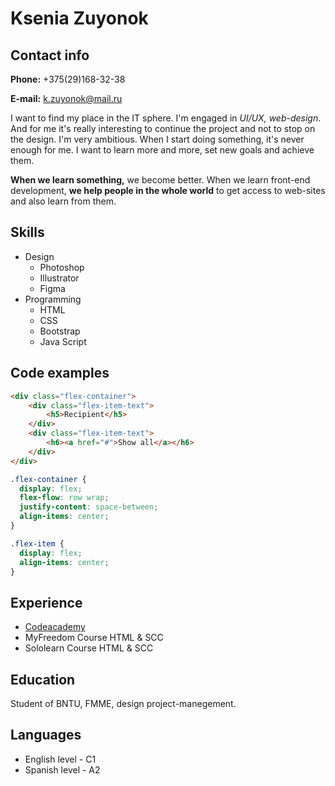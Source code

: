 # Ksenia Zuyonok

## Contact info

**Phone:** +375(29)168-32-38

**E-mail:** k.zuyonok@mail.ru

I want to find my place in the IT sphere.
I'm engaged in *UI/UX, web-design*. And for me it's really interesting to continue the project and not to stop on the design.
I'm very ambitious. When I start doing something, it's never enough for me. I want to learn more and more, set new goals and achieve them.

**When we learn something,** we become better. When we learn front-end development, **we help people in the whole world** to get access to web-sites and also learn from them.

## Skills

- Design
  - Photoshop
  - Illustrator
  - Figma
- Programming
  - HTML
  - CSS
  - Bootstrap
  - Java Script

## Code examples

```html
<div class="flex-container">
	<div class="flex-item-text">
		<h5>Recipient</h5>
	</div>
	<div class="flex-item-text">
		<h6><a href="#">Show all</a></h6>
	</div>
</div>
```

```css
.flex-container {
  display: flex;
  flex-flow: row wrap;
  justify-content: space-between;
  align-items: center;
}

.flex-item {
  display: flex;
  align-items: center;
}
```

## Experience

- [Codeacademy](https://www.codecademy.com/users/k.zuyonok3861300389/achievements)
- MyFreedom Course HTML & SCC
- Sololearn Course HTML & SCC

## Education

Student of BNTU, FMME, design project-manegement.

## Languages

- English level - C1
- Spanish level - A2